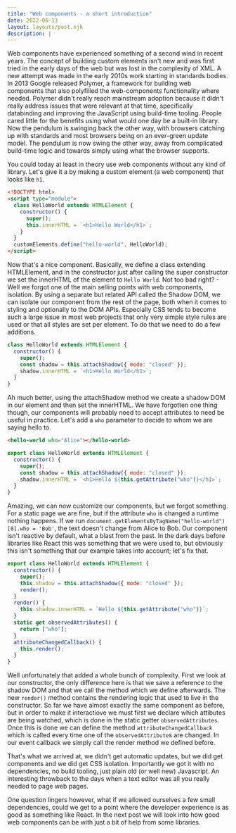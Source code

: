 ```yaml
---
title: "Web components - a short introduction"
date: 2022-06-13
layout: layouts/post.njk
description: |
---
```


Web components have experienced something of a second wind in recent years. The concept of building custom elements isn't new and was first tried in the early days of the web but was lost in the complexity of XML. A new attempt was made in the early 2010s work starting in standards bodies. In 2013 Google released Polymer, a framework for building web components that also polyfilled the web-components functionality where needed. Polymer didn't really reach mainstream adoption because it didn't really address issues that were relevant at that time, specifically databinding and improving the JavaScript using build-time tooling. People cared little for the benefits using what would one day be a built-in library. Now the pendulum is swinging back the other way, with browsers catching up with standards and most browsers being on an ever-green update model. The pendulum is now swing the other way, away from complicated build-time logic and towards simply using what the browser supports.

You could today at least in theory use web components without any kind of library. Let's give it a by making a custom element (a web component) that looks like `h1`.

```html
<!DOCTYPE html>
<script type="module">
  class HelloWorld extends HTMLElement {
    constructor() {
      super();
      this.innerHTML = `<h1>Hello World</h1>`;
    }
  }
  customElements.define("hello-world", HelloWorld);
</script>
```

Now that's a nice component. Basically, we define a class extending HTMLElement, and in the constructor just after calling the super constructor we set the innerHTML of the element to `Hello World`. Not too bad right? - Well we forgot one of the main selling points with web components, isolation. By using a separate but related API called the Shadow DOM, we can isolate our component from the rest of the page, both when it comes to styling and optionally to the DOM APIs. Especially CSS tends to become such a large issue in most web projects that only very simple style rules are used or that all styles are set per element. To do that we need to do a few additions.

```js
class HelloWorld extends HTMLElement {
  constructor() {
    super();
    const shadow = this.attachShadow({ mode: "closed" });
    shadow.innerHTML = `<h1>Hello World</h1>`;
  }
}
```

Ah much better, using the attachShadow method we create a shadow DOM in our element and then set the innerHTML. We have forgotten one thing though, our components will probably need to accept attributes to need be useful in practice. Let's add a `who` parameter to decide to whom we are saying hello to.

```html
<hello-world who="Alice"></hello-world>
```

```js
export class HelloWorld extends HTMLElement {
  constructor() {
    super();
    const shadow = this.attachShadow({ mode: "closed" });
    shadow.innerHTML = `<h1>Hello ${this.getAttribute("who")}</h1>`;
  }
}
```

Amazing, we can now customize our components, but we forgot something. For a static page we are fine, but if the attribute `who` is changed a runtime nothing happens. If we run `document.getElementsByTagName("hello-world")[0].who = 'Bob'`, the text doesn't change from Alice to Bob. Our component isn't reactive by default, what a blast from the past. In the dark days before libraries like React this was something that we were used to, but obviously this isn't something that our example takes into account; let's fix that.

```js
export class HelloWorld extends HTMLElement {
  constructor() {
    super();
    this.shadow = this.attachShadow({ mode: "closed" });
    render();
  }
  render() {
    this.shadow.innerHTML = `Hello ${this.getAttribute("who")}`;
  }
  static get observedAttributes() {
    return ["who"];
  }
  attributeChangedCallback() {
    this.render();
  }
}
```

Well unfortunately that added a whole bunch of complexity. First we look at our constructor, the only difference here is that we save a reference to the shadow DOM and that we call the method which we define afterwards. The new `render()` method contains the rendering logic that used to live in the constructor. So far we have almost exactly the same component as before, but in order to make it interactiove we must first we declare which attibutes are being watched, which is done in the static getter `observedAttributes`. Once this is done we can define the method `attributeChangedCallback` which is called every time one of the `observedAttribute`s are changed. In our event callback we simply call the render method we defined before.

That's what we arrived at, we didn't get automatic updates, but we did get components and we did get CSS isolation. Importantly we got it with no dependencies, no build tooling, just plain old (or well new) Javascript. An interesting throwback to the days when a text editor was all you really needed to page web pages.

One question lingers however, what if we allowed ourselves a few small dependencies, could we get to a point where the developer experience is as good as something like React. In the next post we will look into how good web components can be with just a bit of help from some libraries.

